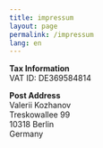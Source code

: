 ```yaml
---
title: impressum
layout: page
permalink: /impressum
lang: en
---
```

**Tax Information**<br>
VAT ID: DE369584814<br>

**Post Address**<br>
Valerii Kozhanov<br>
Treskowallee 99<br>
10318 Berlin<br>
Germany<br>